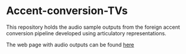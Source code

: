 # Accent-conversion-TVs
This repository holds the audio sample outputs from the foreign accent conversion pipeline developed using articulatory representations.

The web page with audio outputs can be found [here](https://yashish92.github.io/Accent-conversion-TVs/)
